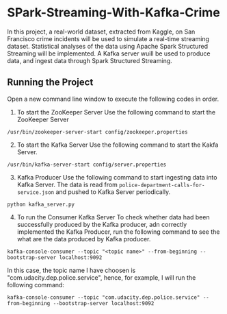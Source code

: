 # SPark-Streaming-With-Kafka-Crime

In this project, a real-world dataset, extracted from Kaggle, on San Francisco crime incidents will be used to simulate a real-time streaming dataset. Statistical analyses of the data using Apache Spark Structured Streaming will be implemented. A Kafka server wuill be used to produce data, and ingest data through Spark Structured Streaming.

## Running the Project
Open a new command line window to execute the following codes in order.

1) To start the ZooKeeper Server
Use the following command to start the ZooKeeper Server
```
/usr/bin/zookeeper-server-start config/zookeeper.properties
```
2) To start the Kafka Server
Use the following command to start the Kakfa Server. 
```
/usr/bin/kafka-server-start config/server.properties
```

3) Kafka Producer
Use the following command to start ingesting data into Kafka Server. The data is read from `police-department-calls-for-service.json` and pushed to Kafka Server periodically. 
```
python kafka_server.py
```

4) To run the Consumer Kafka Server
To check whether data had been successfully produced by the Kafka producer, adn correctly implemented the Kafka Producer, run the following command to see the what are the data produced by Kafka producer.

```
kafka-console-consumer --topic "<topic name>" --from-beginning --bootstrap-server localhost:9092
```
In this case, the topic name I have choosen is "com.udacity.dep.police.service", hence, for example, I will run the following command:
```
kafka-console-consumer --topic "com.udacity.dep.police.service" --from-beginning --bootstrap-server localhost:9092
```



